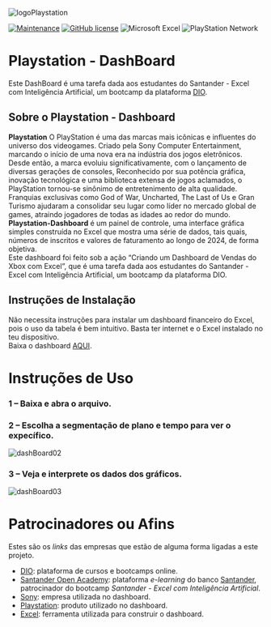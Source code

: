 ![logoPlaystation](https://github.com/user-attachments/assets/01d2b8dc-c0b4-451a-a913-5dcf5236362f)

[![Maintenance](https://img.shields.io/badge/Maintained%3F-yes-green.svg)](https://GitHub.com/Naereen/StrapDown.js/graphs/commit-activity)
[![GitHub license](https://img.shields.io/github/license/Naereen/StrapDown.js.svg)](https://github.com/Naereen/StrapDown.js/blob/master/LICENSE)
![Microsoft Excel](https://img.shields.io/badge/Microsoft_Excel-217346?style=for-the-badge&logo=microsoft-excel&logoColor=white)
![PlayStation Network](https://img.shields.io/badge/PSN-%230070D1.svg?style=for-the-badge&logo=Playstation&logoColor=white)


# Playstation - DashBoard
Este DashBoard é uma tarefa dada aos estudantes do Santander - Excel com Inteligência Artificial, um bootcamp da plataforma [DIO](https://www.dio.me/). 

## Sobre o Playstation - Dashboard
**Playstation** O PlayStation é uma das marcas mais icônicas e influentes do universo dos videogames. Criado pela Sony Computer Entertainment,  marcando o início de uma nova era na indústria dos jogos eletrônicos. Desde então, a marca evoluiu significativamente, com o lançamento de diversas gerações de consoles, Reconhecido por sua potência gráfica, inovação tecnológica e uma biblioteca extensa de jogos aclamados, o PlayStation tornou-se sinônimo de entretenimento de alta qualidade. Franquias exclusivas como God of War, Uncharted, The Last of Us e Gran Turismo ajudaram a consolidar seu lugar como líder no mercado global de games, atraindo jogadores de todas as idades ao redor do mundo.\
**Playstation-Dashboard** é um painel de controle, uma interface gráfica simples construída no Excel que mostra uma série de dados, tais quais, números de inscritos e valores de faturamento ao longo de 2024, de forma objetiva.\
Este dashboard foi feito sob a ação “Criando um Dashboard de Vendas do Xbox com Excel”, que é uma tarefa  dada aos estudantes do Santander - Excel com Inteligência Artificial, um bootcamp da plataforma DIO.

## Instruções de Instalação
Não necessita instruções para instalar um dashboard financeiro do Excel, pois o uso da tabela é bem intuitivo. Basta ter internet e o Excel instalado no teu dispositivo.\
Baixa o dashboard [AQUI](https://github.com/MARSELO10/atividadeDioSantanderExcel03/blob/main/projetoDashBoardExcel.xlsx).

# Instruções de Uso

### 1 – Baixa e abra o arquivo. 
### 2 – Escolha a segmentação de plano e tempo para ver o expecífico.
![dashBoard02](https://github.com/user-attachments/assets/d3dc9efd-7bc6-4b17-9d71-cf3131d82ad1)

### 3 – Veja e interprete os dados dos gráficos.
![dashBoard03](https://github.com/user-attachments/assets/0e2a7555-ad08-4e1c-b29b-51bb3e931164)

# Patrocinadores ou Afins
Estes são os *links* das empresas que estão de alguma forma ligadas a este projeto.
- [DIO](https://www.dio.me/): plataforma de cursos e bootcamps online.
- [Santander Open Academy](https://www.santanderopenacademy.com/pt_br/index.html): plataforma *e-learning* do banco [Santander](https://www.santander.com.br/), patrocinador do bootcamp *Santander - Excel com Inteligência Artificial*.
- [Sony](https://www.sony.com.br/): empresa utilizada no dashboard.
- [Playstation](https://www.playstation.com/pt-br/): produto utilizado no dashboard.
- [Excel](https://www.microsoft.com/pt-br/microsoft-365/excel): ferramenta utilizada para construir o dashboard.

